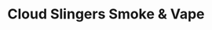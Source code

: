---
title: "Cloud Slingers Smoke & Vape"
url: /prescott/cloud-slingers-smoke-und-vape/
shop: E-Zigaretten
---